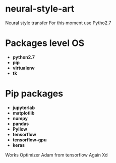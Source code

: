 # neural-style-art
Neural style transfer
For this moment use Pytho2.7
# Packages level OS
 - __python2.7__
 - __pip__
 - __virtualenv__
 - __tk__
# Pip packages
 - __jupyterlab__
 - __matplotlib__
 - __numpy__
 - __pandas__
 - __Pyllow__
 - __tensorflow__
 - __tensorflow-gpu__
 - __keras__
 
Works Optimizer Adam from tensorflow Again Xd
